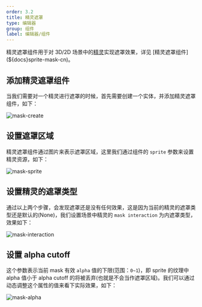 ```yaml
---
order: 3.2
title: 精灵遮罩
type: 编辑器
group: 组件
label: 编辑器/组件
---
```


精灵遮罩组件用于对 3D/2D 场景中的[精灵](${docs}editor-sprite-renderer-cn)实现遮罩效果，详见 [精灵遮罩组件](${docs}sprite-mask-cn)。

## 添加精灵遮罩组件

当我们需要对一个精灵进行遮罩的时候，首先需要创建一个实体，并添加精灵遮罩组件，如下：

![mask-create](https://gw.alipayobjects.com/zos/OasisHub/cb173a1d-addd-4ad0-bf23-83a7817200cd/mask-create.gif)

## 设置遮罩区域

精灵遮罩组件通过图片来表示遮罩区域，这里我们通过组件的 `sprite` 参数来设置精灵资源，如下：

![mask-sprite](https://gw.alipayobjects.com/zos/OasisHub/cec92229-02a6-404c-a6fb-f95088bd40aa/mask-sprite.gif)

## 设置精灵的遮罩类型

通过以上两个步骤，会发现遮罩还是没有任何效果，这是因为当前的精灵的遮罩类型还是默认的(None)，我们设置场景中精灵的 `mask interaction` 为内遮罩类型，效果如下：

![mask-interaction](https://gw.alipayobjects.com/zos/OasisHub/1d774f89-164f-46c8-9996-9cda918d074e/image-20210722105530953.png)

## 设置 alpha cutoff

这个参数表示当前 mask 有效 `alpha` 值的下限(范围：`0~1`)，即 sprite 的纹理中 alpha 值小于 alpha cutoff 的将被丢弃(也就是不会当作遮罩区域)。我们可以通过动态调整这个属性的值来看下实际效果，如下：

![mask-alpha](https://gw.alipayobjects.com/zos/OasisHub/43c857ba-bdc2-4e74-af6a-9bd5fd2fbec3/mask-alpha.gif)

